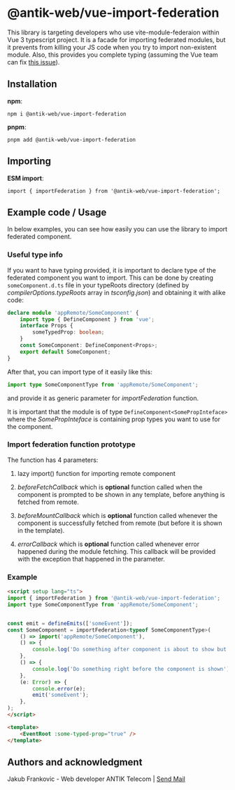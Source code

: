 # @antik-web/vue-import-federation

This library is targeting developers who use vite-module-federaion within Vue 3 typescript project. It is a facade for importing federated modules, but it prevents from killing your JS code when you try to import non-existent module. Also, this provides you complete typing (assuming the Vue team can fix [this issue](https://github.com/vuejs/language-tools/issues/3616)).

## Installation

**npm**:
```
npm i @antik-web/vue-import-federation
```

**pnpm**:
```
pnpm add @antik-web/vue-import-federation
```

## Importing

**ESM import**:
```
import { importFederation } from '@antik-web/vue-import-federation';
```

## Example code / Usage

In below examples, you can see how easily you can use the library to import federated component.

### Useful type info

If you want to have typing provided, it is important to declare type of the federated component you want to import. This can be done by creating `someComponent.d.ts` file in your typeRoots directory (defined by *compilerOptions.typeRoots* array in *tsconfig.json*) and obtaining it with alike code:

```ts
declare module 'appRemote/SomeComponent' {
    import type { DefineComponent } from 'vue';
    interface Props {
        someTypedProp: boolean;
    }
    const SomeComponent: DefineComponent<Props>;
    export default SomeComponent;
}
```

After that, you can import type of it easily like this:

```ts
import type SomeComponentType from 'appRemote/SomeComponent';
```

and provide it as generic parameter for *importFederation* function.

It is important that the module is of type `DefineComponent<SomePropInteface>` where the *SomePropInteface* is containing prop types you want to use for the component.

### Import federation function prototype

The function has 4 parameters:

1. lazy import() function for importing remote component

2. *beforeFetchCallback* which is **optional** function called when the component is prompted to be shown in any template, before anything is fetched from remote.

3. *beforeMountCallback* which is **optional** function called whenever the component is successfully fetched from remote (but before it is shown in the template).

4. *errorCallback* which is **optional** function called whenever error happened during the module fetching. This callback will be provided with the exception that happened in the parameter. 


### Example

```html
<script setup lang="ts">
import { importFederation } from '@antik-web/vue-import-federation';
import type SomeComponentType from 'appRemote/SomeComponent';


const emit = defineEmits(['someEvent']);
const SomeComponent = importFederation<typeof SomeComponentType>(
    () => import('appRemote/SomeComponent'),
    () => {
        console.log('Do something after component is about to show but before it is fetched from remote');
    },
    () => {
        console.log('Do something right before the component is shown');
    },
    (e: Error) => {
        console.error(e);
        emit('someEvent');
    },
);
</script>

<template>
    <EventRoot :some-typed-prop="true" />
</template>
```

## Authors and acknowledgment
Jakub Frankovic - Web developer ANTIK Telecom | [Send Mail](mailto:web@antik.sk)